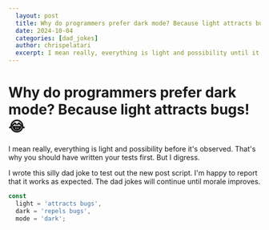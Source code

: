 ```yaml
---
  layout: post
  title: Why do programmers prefer dark mode? Because light attracts bugs
  date: 2024-10-04
  categories: [dad_jokes]
  author: chrispelatari
  excerpt: I mean really, everything is light and possibility until it's observed. That's why you should have written your tests first. But I digress.
---
```


# Why do programmers prefer dark mode? Because light attracts bugs! 😂


I mean really, everything is light and possibility before it's observed. That's why you should have written your tests first. But I digress.

I wrote this silly dad joke to test out the new post script. I'm happy to report that it works as expected. The dad jokes will continue until morale improves.

```javascript
const
  light = 'attracts bugs',
  dark = 'repels bugs',
  mode = 'dark';
```
